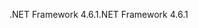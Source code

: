 <span data-ttu-id="26dc5-101">.NET Framework 4.6.1</span><span class="sxs-lookup"><span data-stu-id="26dc5-101">.NET Framework 4.6.1</span></span>